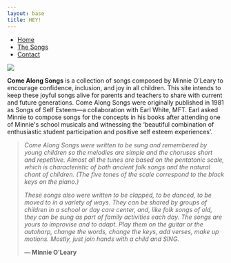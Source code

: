 ```yaml
---
layout: base
title: HEY!
---
```

<nav>
    <ul class="nav">
      <li class="active"><a href="/">Home</a></li>
  <li><a href="/the-songs/">The Songs</a></li>
      <li><a href="/contact">Contact</a></li>
    </ul>
</nav>

<div id="intro-container">
     <div class="mompic">
        <img src="/img/minnie-cropped.jpg" class="mom">
    </div>
        <div class="intro">
            <p class="intro"><strong>Come Along Songs</strong> is a collection of songs composed by Minnie O'Leary to encourage confidence, inclusion, and joy in all children. This site intends to keep these joyful songs alive for parents and teachers to share with current and future generations. Come Along Songs were originally published in 1981 as Songs of Self Esteem&#8212;a collaboration with Earl White, MFT. Earl asked Minnie to compose songs for the concepts in his books after attending one of Minnie's school musicals and witnessing the ‘beautiful combination of enthusiastic student participation and positive self esteem experiences’.</p>
    </div>      
</div>
<blockquote><p><em>Come Along Songs were written to be sung and remembered by young children so the melodies are simple and the choruses short and repetitive. Almost all the tunes are based on the pentatonic scale, which is characteristic of both ancient folk songs and the natural chant of children. (The five tones of the scale correspond to the black keys on the piano.)
<p>
These songs also were written to be clapped, to be danced, to be moved to in a variety of ways. They can be shared by groups of children in a school or day care center, and, like folk songs of old, they can be sung as part of family activities each day. The songs are yours to improvise and to adapt. Play them on the guitar or the autoharp, change the words, change the keys, add verses, make up motions. Mostly, just join hands with a child and SING.
</em></p><p style="intro"><strong>
— Minnie O’Leary
</strong><p>
</blockquote>

